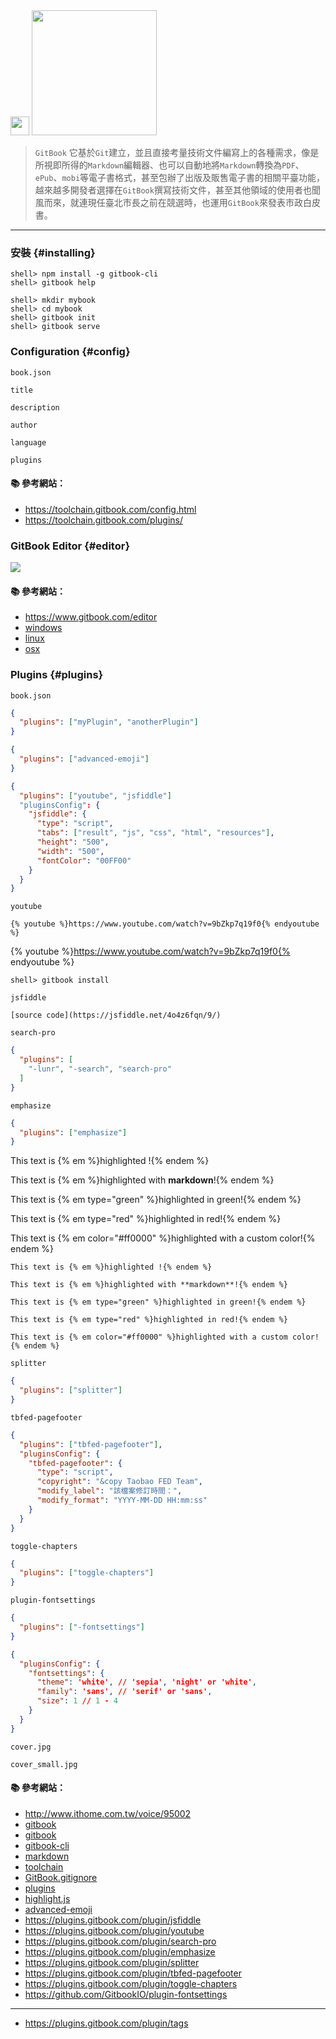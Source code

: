 <img src="https://www.gitbook.com/assets/images/logo/512-text.png" height="30">

<img src="http://i.imgur.com/VMxh8oX.png" width="200">

> `GitBook` 它基於`Git`建立，並且直接考量技術文件編寫上的各種需求，像是所視即所得的`Markdown`編輯器、也可以自動地將`Markdown`轉換為`PDF`、`ePub`、`mobi`等電子書格式，甚至包辦了出版及販售電子書的相關平臺功能，越來越多開發者選擇在`GitBook`撰寫技術文件，甚至其他領域的使用者也聞風而來，就連現任臺北市長之前在競選時，也運用`GitBook`來發表市政白皮書。

---

### 安裝 {#installing}

```
shell> npm install -g gitbook-cli
shell> gitbook help

shell> mkdir mybook
shell> cd mybook
shell> gitbook init
shell> gitbook serve
```

### Configuration {#config}

`book.json`

`title`

`description`

`author`

`language`

`plugins`

#### :books: 參考網站：
- https://toolchain.gitbook.com/config.html
- https://toolchain.gitbook.com/plugins/

### GitBook Editor {#editor}

![](https://www.gitbook.com/assets/images/editor/preview_windows.png)

#### :books: 參考網站：
- https://www.gitbook.com/editor
- [windows](https://www.gitbook.com/editor/windows/download)
- [linux](https://www.gitbook.com/editor/linux/download)
- [osx](https://www.gitbook.com/editor/osx/download)

### Plugins {#plugins}

`book.json`

```json
{
  "plugins": ["myPlugin", "anotherPlugin"]
}
```

```json
{
  "plugins": ["advanced-emoji"]
}
```

```json
{
  "plugins": ["youtube", "jsfiddle"]
  "pluginsConfig": {
    "jsfiddle": {
      "type": "script",
      "tabs": ["result", "js", "css", "html", "resources"],
      "height": "500",
      "width": "500",
      "fontColor": "00FF00"
    }
  }
}
```

`youtube`

`{% youtube %}https://www.youtube.com/watch?v=9bZkp7q19f0{% endyoutube %}`

{% youtube %}https://www.youtube.com/watch?v=9bZkp7q19f0{% endyoutube %}

```
shell> gitbook install
```

`jsfiddle`

```
[source code](https://jsfiddle.net/4o4z6fqn/9/)
```

`search-pro`

```json
{
  "plugins": [
    "-lunr", "-search", "search-pro"
  ]
}
```

`emphasize`

```json
{
  "plugins": ["emphasize"]
}
```

This text is {% em %}highlighted !{% endem %}

This text is {% em %}highlighted with **markdown**!{% endem %}

This text is {% em type="green" %}highlighted in green!{% endem %}

This text is {% em type="red" %}highlighted in red!{% endem %}

This text is {% em color="#ff0000" %}highlighted with a custom color!{% endem %}

```
This text is {% em %}highlighted !{% endem %}

This text is {% em %}highlighted with **markdown**!{% endem %}

This text is {% em type="green" %}highlighted in green!{% endem %}

This text is {% em type="red" %}highlighted in red!{% endem %}

This text is {% em color="#ff0000" %}highlighted with a custom color!{% endem %}
```

`splitter`

```json
{
  "plugins": ["splitter"]
}
```

`tbfed-pagefooter`
```json
{
  "plugins": ["tbfed-pagefooter"],
  "pluginsConfig": {
    "tbfed-pagefooter": {
      "type": "script",
      "copyright": "&copy Taobao FED Team",
      "modify_label": "該檔案修訂時間：",
      "modify_format": "YYYY-MM-DD HH:mm:ss"
    }
  }
}
```

`toggle-chapters`
```json
{
  "plugins": ["toggle-chapters"]
}
```

`plugin-fontsettings`
```json
{
  "plugins": ["-fontsettings"]
}
```

```json
{
  "pluginsConfig": {
    "fontsettings": {
      "theme": 'white', // 'sepia', 'night' or 'white',
      "family": 'sans', // 'serif' or 'sans',
      "size": 1 // 1 - 4
    }
  }
}
```

`cover.jpg`

`cover_small.jpg`

#### :books: 參考網站：
- http://www.ithome.com.tw/voice/95002
- [gitbook](https://www.gitbook.com/)
- [gitbook](https://github.com/GitbookIO/gitbook)
- [gitbook-cli](https://github.com/GitbookIO/gitbook-cli)
- [markdown](https://toolchain.gitbook.com/syntax/markdown.html)
- [toolchain](https://toolchain.gitbook.com/)
- [GitBook.gitignore](https://github.com/github/gitignore/blob/master/GitBook.gitignore)
- [plugins](https://plugins.gitbook.com/)
- [highlight.js](https://highlightjs.org/)
- [advanced-emoji](https://github.com/codeclou/gitbook-plugin-advanced-emoji)
- https://plugins.gitbook.com/plugin/jsfiddle
- https://plugins.gitbook.com/plugin/youtube
- https://plugins.gitbook.com/plugin/search-pro
- https://plugins.gitbook.com/plugin/emphasize
- https://plugins.gitbook.com/plugin/splitter
- https://plugins.gitbook.com/plugin/tbfed-pagefooter
- https://plugins.gitbook.com/plugin/toggle-chapters
- https://github.com/GitbookIO/plugin-fontsettings

---
- https://plugins.gitbook.com/plugin/tags
